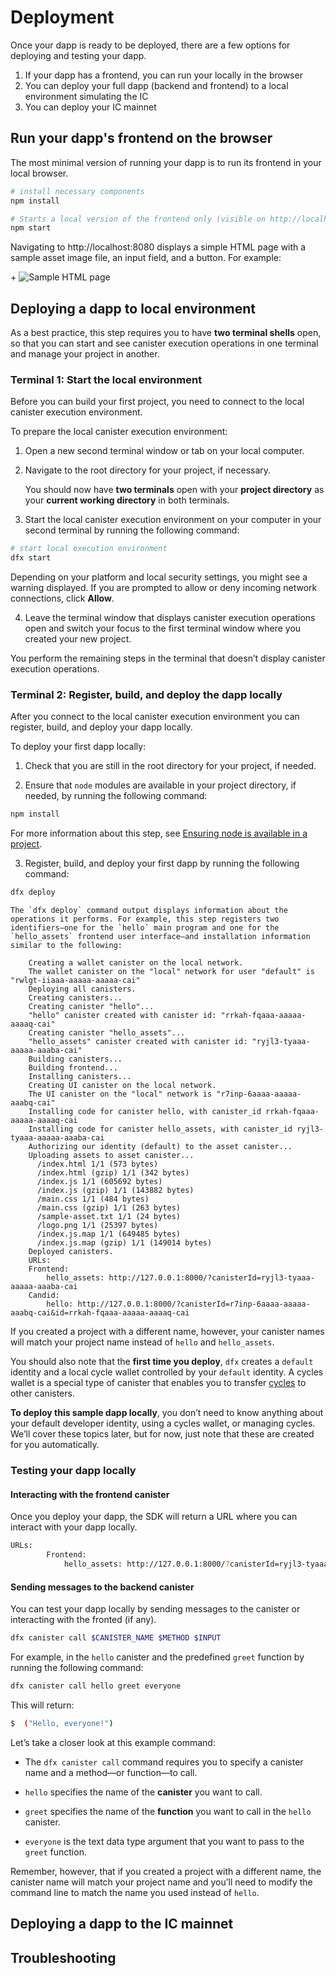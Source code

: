 # Deployment

Once your dapp is ready to be deployed, there are a few options for deploying and testing your dapp.

1. If your dapp has a frontend, you can run your locally in the browser
2. You can deploy your full dapp (backend and frontend) to a local environment simulating the IC
3. You can deploy your IC mainnet

## Run your dapp's frontend on the browser

The most minimal version of running your dapp is to run its frontend in your local browser.

```bash
# install necessary components
npm install

# Starts a local version of the frontend only (visible on http://localhost:8080/)
npm start
```

Navigating to http://localhost:8080 displays a simple HTML page with a sample asset image file, an input field, and a button. For example:

\+ ![Sample HTML page](_attachments/frontend-prompt.png)

## Deploying a dapp to local environment 

As a best practice, this step requires you to have **two terminal shells** open, so that you can start and see canister execution operations in one terminal and manage your project in another.

### Terminal 1: Start the local environment 

Before you can build your first project, you need to connect to the local canister execution environment.

To prepare the local canister execution environment:

1.  Open a new second terminal window or tab on your local computer.

2.  Navigate to the root directory for your project, if necessary.

    You should now have **two terminals** open with your **project directory** as your **current working directory** in both terminals.

3.  Start the local canister execution environment on your computer in your second terminal by running the following command:

```bash
# start local execution environment
dfx start
```

Depending on your platform and local security settings, you might see a warning displayed. If you are prompted to allow or deny incoming network connections, click **Allow**.

4.  Leave the terminal window that displays canister execution operations open and switch your focus to the first terminal window where you created your new project.

You perform the remaining steps in the terminal that doesn’t display canister execution operations.

### Terminal 2: Register, build, and deploy the dapp locally

After you connect to the local canister execution environment you can register, build, and deploy your dapp locally.

To deploy your first dapp locally:

1.  Check that you are still in the root directory for your project, if needed.

2.  Ensure that `node` modules are available in your project directory, if needed, by running the following command:

```bash
npm install
```

For more information about this step, see [Ensuring node is available in a project](../build/frontend/webpack-config#troubleshoot-node).

3.  Register, build, and deploy your first dapp by running the following command:

```bash
dfx deploy
```

    The `dfx deploy` command output displays information about the operations it performs. For example, this step registers two identifiers—one for the `hello` main program and one for the `hello_assets` frontend user interface—and installation information similar to the following:

        Creating a wallet canister on the local network.
        The wallet canister on the "local" network for user "default" is "rwlgt-iiaaa-aaaaa-aaaaa-cai"
        Deploying all canisters.
        Creating canisters...
        Creating canister "hello"...
        "hello" canister created with canister id: "rrkah-fqaaa-aaaaa-aaaaq-cai"
        Creating canister "hello_assets"...
        "hello_assets" canister created with canister id: "ryjl3-tyaaa-aaaaa-aaaba-cai"
        Building canisters...
        Building frontend...
        Installing canisters...
        Creating UI canister on the local network.
        The UI canister on the "local" network is "r7inp-6aaaa-aaaaa-aaabq-cai"
        Installing code for canister hello, with canister_id rrkah-fqaaa-aaaaa-aaaaq-cai
        Installing code for canister hello_assets, with canister_id ryjl3-tyaaa-aaaaa-aaaba-cai
        Authorizing our identity (default) to the asset canister...
        Uploading assets to asset canister...
          /index.html 1/1 (573 bytes)
          /index.html (gzip) 1/1 (342 bytes)
          /index.js 1/1 (605692 bytes)
          /index.js (gzip) 1/1 (143882 bytes)
          /main.css 1/1 (484 bytes)
          /main.css (gzip) 1/1 (263 bytes)
          /sample-asset.txt 1/1 (24 bytes)
          /logo.png 1/1 (25397 bytes)
          /index.js.map 1/1 (649485 bytes)
          /index.js.map (gzip) 1/1 (149014 bytes)
        Deployed canisters.
        URLs:
        Frontend:
            hello_assets: http://127.0.0.1:8000/?canisterId=ryjl3-tyaaa-aaaaa-aaaba-cai
        Candid:
            hello: http://127.0.0.1:8000/?canisterId=r7inp-6aaaa-aaaaa-aaabq-cai&id=rrkah-fqaaa-aaaaa-aaaaq-cai

If you created a project with a different name, however, your canister names will match your project name instead of `hello` and `hello_assets`.

You should also note that the **first time you deploy**, `dfx` creates a `default` identity and a local cycle wallet controlled by your `default` identity. A cycles wallet is a special type of canister that enables you to transfer [cycles](../../concepts/tokens-cycles) to other canisters.

**To deploy this sample dapp locally**, you don’t need to know anything about your default developer identity, using a cycles wallet, or managing cycles. We’ll cover these topics later, but for now, just note that these are created for you automatically.

### Testing your dapp locally

#### Interacting with the frontend canister

Once you deploy your dapp, the SDK will return a URL where you can interact with your dapp locally.

```bash
URLs:
        Frontend:
            hello_assets: http://127.0.0.1:8000/?canisterId=ryjl3-tyaaa-aaaaa-aaaba-cai
```

#### Sending messages to the backend canister

You can test your dapp locally by sending messages to the canister or interacting with the fronted (if any).

```bash
dfx canister call $CANISTER_NAME $METHOD $INPUT
```

For example, in the `hello` canister and the predefined `greet` function by running the following command:

```bash
dfx canister call hello greet everyone
```

This will return:

```bash
$  ("Hello, everyone!")
```

Let’s take a closer look at this example command:

-   The `dfx canister call` command requires you to specify a canister name and a method—or function—to call.

-   `hello` specifies the name of the **canister** you want to call.

-   `greet` specifies the name of the **function** you want to call in the `hello` canister.

-   `everyone` is the text data type argument that you want to pass to the `greet` function.

Remember, however, that if you created a project with a different name, the canister name will match your project name and you’ll need to modify the command line to match the name you used instead of `hello`.

## Deploying a dapp to the IC mainnet



## Troubleshooting
